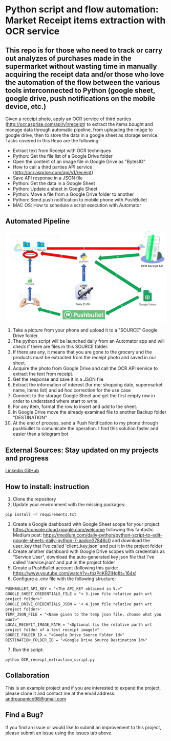 # Python script and flow automation: Market Receipt items extraction with OCR service

## This repo is for those who need to track or carry out analyzes of purchases made in the supermarket without wasting time in manually acquiring the receipt data and/or those who love the automation of the flow between the various tools interconnected to Python (google sheet, google drive, push notifications on the mobile device, etc.)

Given a receipt photo, apply an OCR service of third parties (http://ocr.asprise.com/api/v1/receipt) to extract the items bought and manage data through automatic pipeline, from uploading the image to google drive, then to store the data in a google sheet as storage service. <br> Tasks covered in this Repo are the following:

* Extract text from Receipt with OCR techniques
* Python: Get the file list of a Google Drive folder
* Open the content of an image file in Google Drive as "BytesIO"
* How to call a third parties API service (http://ocr.asprise.com/api/v1/receipt)
* Save API response in a JSON file
* Python: Get the data in a Google Sheet
* Python: Update a sheet in Google Sheet
* Python: Move a file from a Google Drive folder to another
* Python: Send push notification to mobile phone with PushBullet
* MAC OS: How to schedule a script execution with Automator

## Automated Pipeline

![alt text](https://github.com/andreapanico10/OCR_receipt/blob/main/pipeline_page-0001.jpg)

1. Take a picture from your phone and upload it to a "SOURCE" Google Drive folder.
2. The python script will be launched daily from an Automator app and will check if there are files in this SOURCE folder. 
3. If there are any, it means that you are gone to the grocery and the products must be extracted from the receipt photo and saved in our sheet.
4. Acquire the photo from Google Drive and call the OCR API service to extract the text from receipt.
5. Get the response and save it in a JSON file
6. Extract the information of interest (for me: shopping date, supermarket name, items list) and ad hoc correction for the use case
7. Connect to the storage Google Sheet and get the first empty row in order to understand where start to write.  
8. For any item, format the row to insert and add to the sheet.
9. In Google Drive move the already examined file to another Backup folder "DESTINATION" 
10. At the end of process, send a Push Notification to my phone through pushbullet to comunicate the operation. I find this solution faster and easier than a telegram bot
 

## External Sources: Stay updated on my projects and progress

<a href="https://www.linkedin.com/in/andrea-panico-252718201/">
Linkedin
</a>
<a href="https://github.com/andreapanico10">
GitHub
</a>

## How to install: instruction
1. Clone the repository
2. Update your environment with the missing packages: 
```
pip install -r requirements.txt
```
3. Create a Google dashboard with Google Sheet scope for your project: https://console.cloud.google.com/welcome following this fantastic Medium post: https://medium.com/daily-python/python-script-to-edit-google-sheets-daily-python-7-aadce27846c0 and download the user_key that I've called 'client_key.json' and put it in the project folder
4. Create another dashboard with Google Drive scopes with credentials as "Service User", download the auto-generated key json file that I've called 'service.json' and put in the project folder
5. Create a PushBullet account (following this guide: https://www.youtube.com/watch?v=tbzPcKRZlHg&t=164s)
6. Configure a .env file with the following structure:
```
PUSHBULLET_API_KEY = "<The API_KEY obtained in 5.>"
GOOGLE_SHEET_CREDENTIALS_FILE = "< 3.json file relative path wrt project folder>"
GOOGLE_DRIVE_CREDENTIALS_JSON = '< 4.json file relative path wrt project folder>'
TEMP_JSON_FILE = "<Name given to the temp json file, choose what you want>"
LOCAL_RECEPIT_IMAGE_PATH = "<Optional (is the relative parth wrt project folder of a test receipt image)>"
SOURCE_FOLDER_ID = "<Google Drive Source Folder Id>"
DESTINATION_FOLDER_ID = "<Google Drive Source Destination Id>" 
```
7. Run the script: 
```
python OCR_receipt_extraction_script.py 
```


## Collaboration 

This is an example project and if you are interested to expand the project, please clone it and contact me at the email address: andreapanico98@gmail.com

## Find a Bug?

If you find an issue or would like to submit an improvement to this project, please submit an issue using the issues tab above.
